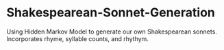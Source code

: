 # Shakespearean-Sonnet-Generation
Using Hidden Markov Model to generate our own Shakespearean sonnets. Incorporates rhyme, syllable counts, and rhythym. 
